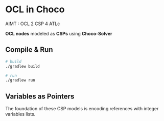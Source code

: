 # OCL in Choco
AIMT : OCL 2 CSP 4 ATLc

**OCL nodes** modeled as **CSPs** using **Choco-Solver**

## Compile & Run
```bash
# build
./gradlew build

# run
./gradlew run
```

## Variables as Pointers
The foundation of these CSP models is encoding references with integer variables lists.


<!-- ## OCL support

- [ ] Collections
  - [ ] c->size()
  - [ ] c->includes(o), c->excludes(o),
  - [ ] c->count(o)
  - [ ] c->includesAll(c2), c->excludesAll(c2)
  - [ ] c->isEmpty(), c->notEmpty()
  - [ ] c->max(), c->min(), c->sum()
  - [ ] c->select(it|pd), c->reject(it|pd)
  - [ ] Sequence
    - [ ] c->asSequence()
    - [ ] sq->
    - [ ] sq->first(), sq->last()
    - [ ] sq->at(i), sq->indexOf(o)
    - [ ] sq->including(e),sq->excluding(e)
    - [ ] sq->subSequence(i1,i2), sq->reverse()
  - [ ] OrderedSet -->